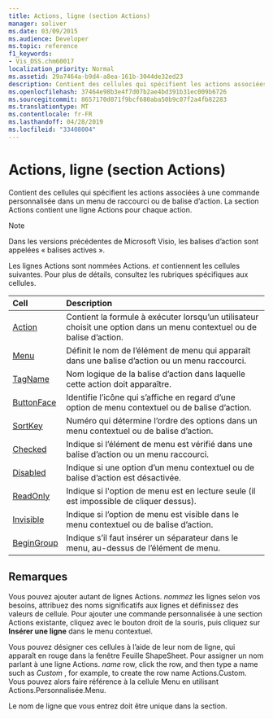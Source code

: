 ```yaml
---
title: Actions, ligne (section Actions)
manager: soliver
ms.date: 03/09/2015
ms.audience: Developer
ms.topic: reference
f1_keywords:
- Vis_DSS.chm60017
localization_priority: Normal
ms.assetid: 29a7464a-b9d4-a8ea-161b-3044de32ed23
description: Contient des cellules qui spécifient les actions associées à une commande personnalisée dans un menu de raccourci ou de balise d’action. La section Actions contient une ligne Actions pour chaque action.
ms.openlocfilehash: 37464e98b3e4f7d07b2ae4bd391b31ec009b6726
ms.sourcegitcommit: 8657170d071f9bcf680aba50b9c07f2a4fb82283
ms.translationtype: MT
ms.contentlocale: fr-FR
ms.lasthandoff: 04/28/2019
ms.locfileid: "33408004"
---
```

# <a name="actions-row-actions-section"></a>Actions, ligne (section Actions)

Contient des cellules qui spécifient les actions associées à une commande personnalisée dans un menu de raccourci ou de balise d’action. La section Actions contient une ligne Actions pour chaque action.
  
> [!NOTE]
> Dans les versions précédentes de Microsoft Visio, les balises d’action sont appelées « balises actives ». 
  
Les lignes Actions sont nommées Actions. *et*  contiennent les cellules suivantes. Pour plus de détails, consultez les rubriques spécifiques aux cellules. 
  
|**Cell**|**Description**|
|:-----|:-----|
|[Action](action-cell-actions-section.md) <br/> |Contient la formule à exécuter lorsqu’un utilisateur choisit une option dans un menu contextuel ou de balise d’action.  <br/> |
|[Menu](menu-cell-actions-section.md) <br/> |Définit le nom de l’élément de menu qui apparaît dans une balise d’action ou un menu raccourci.  <br/> |
|[TagName](tagname-cell-actions-section.md) <br/> |Nom logique de la balise d’action dans laquelle cette action doit apparaître.  <br/> |
|[ButtonFace](buttonface-cell-actions-section.md) <br/> |Identifie l’icône qui s’affiche en regard d’une option de menu contextuel ou de balise d’action.  <br/> |
|[SortKey](sortkey-cell-actions-section.md) <br/> |Numéro qui détermine l’ordre des options dans un menu contextuel ou de balise d’action.  <br/> |
|[Checked](checked-cell-actions-section.md) <br/> |Indique si l’élément de menu est vérifié dans une balise d’action ou un menu raccourci.  <br/> |
|[Disabled](disabled-cell-actions-section.md) <br/> |Indique si une option d’un menu contextuel ou de balise d’action est désactivée.  <br/> |
|[ReadOnly](readonly-cell-actions-section.md) <br/> |Indique si l'option de menu est en lecture seule (il est impossible de cliquer dessus).  <br/> |
|[Invisible](invisible-cell-actions-section.md) <br/> |Indique si l’option de menu est visible dans le menu contextuel ou de balise d’action.  <br/> |
|[BeginGroup](begingroup-cell-actions-section.md) <br/> |Indique s’il faut insérer un séparateur dans le menu, au-dessus de l’élément de menu.  <br/> |
   
## <a name="remarks"></a>Remarques

 Vous pouvez ajouter autant de lignes Actions.  *nommez*  les lignes selon vos besoins, attribuez des noms significatifs aux lignes et définissez des valeurs de cellule. Pour ajouter une commande personnalisée à une section Actions existante, cliquez avec le bouton droit de la souris, puis cliquez sur **Insérer une ligne** dans le menu contextuel. 
  
Vous pouvez désigner ces cellules à l’aide de leur nom de ligne, qui apparaît en rouge dans la fenêtre Feuille ShapeSheet. Pour assigner un nom parlant à une ligne Actions. *name*  row, click the row, and then type a name such as  *Custom*  , for example, to create the row name Actions.Custom. Vous pouvez alors faire référence à la cellule Menu en utilisant Actions.Personnalisée.Menu. 
  
Le nom de ligne que vous entrez doit être unique dans la section.
  

